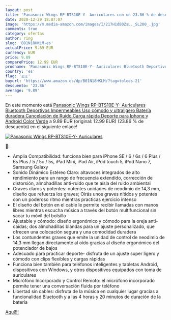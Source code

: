 ```yaml
---
layout: post
title: 'Panasonic Wings RP-BTS10E-Y- Auriculares con un 23.86 % de descuento'
date: 2020-12-29 18:07:07
image: 'https://m.media-amazon.com/images/I/217H1dB0ZsL._SL200_.jpg'
comments: true
category: ofertas
author: ring
slug: 'B01N18HKLM-es'
actualPrice: 9.89 EUR
currency: EUR
price: 9.89
comparePrice: 12.99 EUR
prodname: 'Panasonic Wings RP-BTS10E-Y- Auriculares Bluetooth Deportivos  Impermeables  Uso cómodo y ultraligero  Batería duradera  Cancelación de Ruido  Carga rápida  Deporte para Iphone y Android   Color Verde'
country: 'es'
flag: '🇪🇸'
buyurl: 'https://www.amazon.es/dp/B01N18HKLM/?tag=tolees-21'
descuento: '23.86'
average: '9.89'
---
```


En este momento está [Panasonic Wings RP-BTS10E-Y- Auriculares Bluetooth Deportivos  Impermeables  Uso cómodo y ultraligero  Batería duradera  Cancelación de Ruido  Carga rápida  Deporte para Iphone y Android   Color Verde](https://www.amazon.es/dp/B01N18HKLM/?tag=tolees-21) a 9.89 EUR (original: 12.99 EUR) (23.86 %  de descuento) en el siguiente enlace!

[![Panasonic Wings RP-BTS10E-Y- Auriculares](https://m.media-amazon.com/images/I/217H1dB0ZsL._SL200_.jpg)](https://www.amazon.es/dp/B01N18HKLM/?tag=tolees-21)

🔎:

- Amplia Compatibilidad: funciona bien para iPhone SE / 6 / 6s / 6 Plus / 6s Plus / 5 / 5c / 5s, iPad Mini, iPad Air, iPod touch 5, iPod Nano 7, Samsung Galaxy
- Sonido Dinámico Estéreo Claro: altavoces integrados de alto rendimiento para un rango de frecuencia extendido, corrección de distorsión, almohadillas anti-ruido que te aísla del ruido ambiental
- Graves claros y potentes: ootentes unidades de neodimio de 14,3 mm, diseño que refuerza los graves; Oirás unos graves nítidos y potentes con un poderoso ritmo mientras practicas ejercicio intenso
- El diseño del botón en el cable le permite recibir llamadas con manos libres mientras escucha música a través del botón multifuncional sin sacar tu móvil del bolsillo
- Ajustable y cómodo: diseño ergonómico y cómodo para la oreja anti-caídas; dos almohadillas blandas para un ajuste personalizado, que ofrecen una colocación segura y una comodidad duradera
- Los contundentes graves que emite la unidad de control de neodimio de 14,3 mm llegan directamente al oído gracias al diseño ergonómico del potenciador de bajos
- Adecuado para practicar deporte- disfruta de un ajuste super ligero y cómodo con clips flexibles y cargas rápidas
- Funciona bien también para teléfonos inteligentes y tabletas Android, dispositivos con Windows, y otros dispositivos equipados con toma de auriculares
- Micrófono Incorporado y Control Remoto: el micrófono incorporado permite tener una conversación fluida por teléfono
- Libertad sin cables: disfruta de la música en cualquier lugar gracias a funcionalidad Bluetooth y a las 4 horas y 20 minutos de duración de la batería

[Aquí!!!](https://www.amazon.es/dp/B01N18HKLM/?tag=tolees-21)
